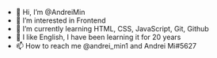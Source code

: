 - 👋 Hi, I’m @AndreiMin
- 👀 I’m interested in Frontend
- 🌱 I’m currently learning HTML, CSS, JavaScript, Git, Github
- 💞️ I like English, I have been learning it for 20 years
- 📫 How to reach me @andrei_min1 and Andrei Mi#5627

<!---
AndreiMin/AndreiMin is a ✨ special ✨ repository because its `README.md` (this file) appears on your GitHub profile.
You can click the Preview link to take a look at your changes.
--->
